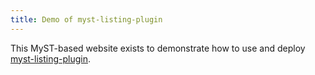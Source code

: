 ```yaml
---
title: Demo of myst-listing-plugin
---
```


This MyST-based website exists to demonstrate how to use and deploy [myst-listing-plugin](https://github.com/ryanlovett/myst-listing-plugin).
